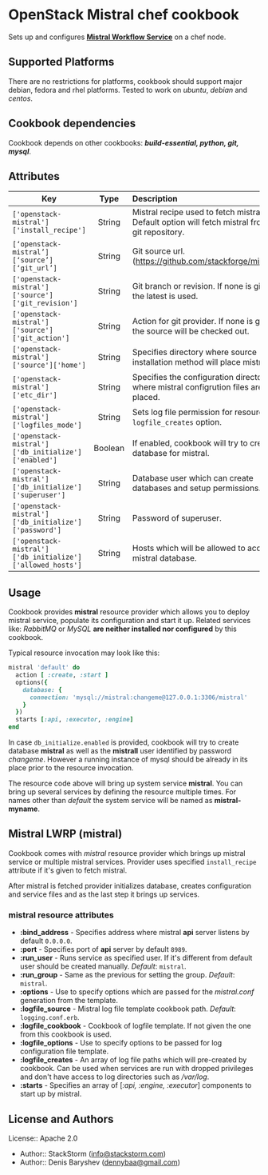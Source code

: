 # OpenStack Mistral chef cookbook
Sets up and configures [**Mistral Workflow Service**](https://github.com/stackforge/mistral) on a chef node.

## Supported Platforms

There are no restrictions for platforms, cookbook should support major debian, fedora and rhel platforms. Tested to work on *ubuntu*, *debian* and *centos*.

## Cookbook dependencies

Cookbook depends on other cookbooks: ***build-essential, python, git, mysql***.

## Attributes

| Key | Type | Description | Default |
| --- | :---: | :--- | :---: |
| `['openstack-mistral']['install_recipe']` | String | Mistral recipe used to fetch mistral. Default option will fetch mistral from git repository. | `'openstack-mistral::install_source'` |
| `[‘openstack-mistral’][‘source’][‘git_url’] ` | String | Git source url. (https://github.com/stackforge/mistral)  |
| `['openstack-mistral']['source']['git_revision']` | String | Git branch or revision. If none is given the latest is used. | `nil` |
| `['openstack-mistral']['source']['git_action']` | String | Action for git provider. If none is given the source will be checked out. | `nil` |
| `['openstack-mistral']['source']['home']` | String | Specifies directory where source installation method will place mistral. | `'/opt/openstack/mistral'` |
| `['openstack-mistral']['etc_dir']` | String | Specifies the configuration directory where mistral configrution files are placed. | `'/opt/openstack/etc'` |
| `['openstack-mistral']['logfiles_mode']` | String | Sets log file permission for resource `logfile_creates` option. | `'0644'` |
| `['openstack-mistral']['db_initialize']['enabled']` | Boolean | If enabled, cookbook will try to create database for mistral. | `false` |
| `['openstack-mistral']['db_initialize']['superuser']` | String | Database user which can create databases and setup permissions. | `'root'` |
| `['openstack-mistral']['db_initialize']['password']` | String | Password of superuser. | `'ilikerandompasswords'` |
| `['openstack-mistral']['db_initialize']['allowed_hosts']` | String | Hosts which will be allowed to access mistral database. | `'localhost'` |


## Usage

Cookbook provides **mistral** resource provider which allows you to deploy mistral service, populate its configuration and start it up. Related services like: *RabbitMQ* or *MySQL* **are neither installed nor configured** by this cookbook.

Typical resource invocation may look like this:

```ruby
mistral 'default' do
  action [ :create, :start ]
  options({
    database: {
      connection: 'mysql://mistral:changeme@127.0.0.1:3306/mistral'
    }
  })
  starts [:api, :executor, :engine]
end
```

In case `db_initialize.enabled` is provided, cookbook will try to create database **mistral** as well as the **mistrall** user identified by password *changeme*. However a running instance of mysql should be already in its place prior to the resource invocation. 

The resource code above will bring up system service **mistral**. You can bring up several services by defining the resource multiple times. For names other than *default* the system service will be named as **mistral-myname**.

## Mistral LWRP (mistral)

Cookbook comes with *mistral* resource provider which brings up mistral service or multiple mistral services. Provider uses specified `install_recipe` attribute if it's given to fetch mistral.

After mistral is fetched provider initializes database, creates configuration and service files and as the last step it brings up services.

### mistral resource attributes

 * **:bind_address** - Specifies address where mistral **api** server listens by default `0.0.0.0`.
 * **:port** - Specifies port of **api** server by default `8989`.
 * **:run_user** - Runs service as specified user. If it's different from default user should be created manually. *Default*: `mistral`.
 * **:run_group** - Same as the previous for setting the group. *Default*: `mistral`.
 * **:options** - Use to specify options which are passed for the *mistral.conf* generation from the template.
 * **:logfile_source** - Mistral log file template cookbook path. *Default*: `logging.conf.erb`.
 * **:logfile_cookbook** - Cookbook of logfile template. If not given the one from this cookbook is used.
 * **:logfile_options** - Use to specify options to be passed for log configuration file template.
 * **:logfile_creates** - An array of log file paths which will pre-created by cookbook. Can be used when services are run with dropped privileges and don't have access to log directories such as */var/log*.
 * **:starts** - Specifies an array of [*:api, :engine, :executor*] components to start up by mistral.


## License and Authors

License:: Apache 2.0 

- Author:: StackStorm (<info@stackstorm.com>)
- Author:: Denis Baryshev (<dennybaa@gmail.com>)
